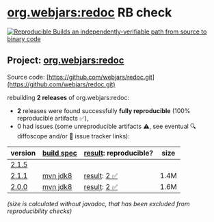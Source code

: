 [org.webjars:redoc](https://central.sonatype.com/artifact/org.webjars/redoc/versions) RB check
=======

[![Reproducible Builds](https://reproducible-builds.org/images/logos/rb.svg) an independently-verifiable path from source to binary code](https://reproducible-builds.org/)

## Project: [org.webjars:redoc](https://central.sonatype.com/artifact/org.webjars/redoc/versions)

Source code: [https://github.com/webjars/redoc.git](https://github.com/webjars/redoc.git)

rebuilding **2 releases** of org.webjars:redoc:
- **2** releases were found successfully **fully reproducible** (100% reproducible artifacts :white_check_mark:),
- 0 had issues (some unreproducible artifacts :warning:, see eventual :mag: diffoscope and/or :memo: issue tracker links):

| version | [build spec](/BUILDSPEC.md) | [result](https://reproducible-builds.org/docs/jvm/): reproducible? | size |
| -- | --------- | ------ | -- |
| [2.1.5](https://central.sonatype.com/artifact/org.webjars/redoc/2.1.5/pom) | | | |
| [2.1.1](https://central.sonatype.com/artifact/org.webjars/redoc/2.1.1/pom) | [mvn jdk8](redoc-2.1.1.buildspec) | [result](redoc-2.1.1.buildinfo): [2 :white_check_mark: ](redoc-2.1.1.buildcompare) | 1.4M |
| [2.0.0](https://central.sonatype.com/artifact/org.webjars/redoc/2.0.0/pom) | [mvn jdk8](redoc-2.0.0.buildspec) | [result](redoc-2.0.0.buildinfo): [2 :white_check_mark: ](redoc-2.0.0.buildcompare) | 1.6M |

<i>(size is calculated without javadoc, that has been excluded from reproducibility checks)</i>
